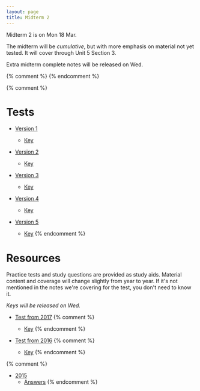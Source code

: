```yaml
---
layout: page
title: Midterm 2
---
```


Midterm 2 is on Mon 18 Mar. 

The midterm will be _cumulative_, but with more emphasis on material not yet tested. It will cover through Unit 5 Section 3.

Extra midterm complete notes will be released on Wed.

{% comment %} 
{% endcomment %} 

{% comment %} 
# Tests

* [Version 1](materials/midterm2.1.test.pdf)
    * [Key](materials/midterm2.1.key.pdf)

* [Version 2](materials/midterm2.2.test.pdf)
    * [Key](materials/midterm2.2.key.pdf)

* [Version 3](materials/midterm2.3.test.pdf)
    * [Key](materials/midterm2.3.key.pdf)

* [Version 4](materials/midterm2.4.test.pdf)
    * [Key](materials/midterm2.4.key.pdf)

* [Version 5](materials/midterm2.5.test.pdf)
    * [Key](materials/midterm2.5.key.pdf)
{% endcomment %} 

# Resources

Practice tests and study questions are provided as study aids. Material content and coverage will change slightly from year to year. If it's not mentioned in the notes we're covering for the test, you don't need to know it.

_Keys will be released on Wed._

* [Test from 2017](materials/2017/midterm2.1.test.pdf) 
{% comment %}
    * [Key](materials/2017/midterm2.1.key.pdf)
{% endcomment %} 

* [Test from 2016](materials/2016/midterm2.3.test.pdf) 
{% comment %}
    * [Key](materials/2016/midterm2.3.key.pdf)
{% endcomment %} 

{% comment %} 
* [2015](http://lalashan.mcmaster.ca/3SS/2015/midterm2.1.test.pdf)
    * [Answers](http://lalashan.mcmaster.ca/3SS/2015/midterm2.1.key.pdf)
{% endcomment %} 
